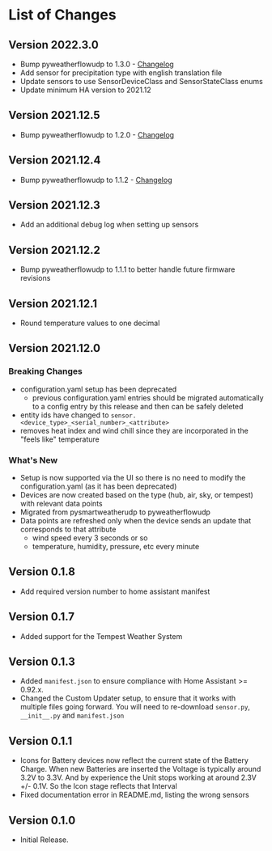 # List of Changes

## Version 2022.3.0

- Bump pyweatherflowudp to 1.3.0 - [Changelog](https://github.com/briis/pyweatherflowudp/blob/main/CHANGELOG.md)
- Add sensor for precipitation type with english translation file
- Update sensors to use SensorDeviceClass and SensorStateClass enums
- Update minimum HA version to 2021.12

## Version 2021.12.5

- Bump pyweatherflowudp to 1.2.0 - [Changelog](https://github.com/briis/pyweatherflowudp/blob/main/CHANGELOG.md)

## Version 2021.12.4

- Bump pyweatherflowudp to 1.1.2 - [Changelog](https://github.com/briis/pyweatherflowudp/blob/main/CHANGELOG.md)

## Version 2021.12.3

- Add an additional debug log when setting up sensors

## Version 2021.12.2

- Bump pyweatherflowudp to 1.1.1 to better handle future firmware revisions

## Version 2021.12.1

- Round temperature values to one decimal

## Version 2021.12.0

### Breaking Changes

- configuration.yaml setup has been deprecated
  - previous configuration.yaml entries should be migrated automatically to a config entry by this release and then can be safely deleted
- entity ids have changed to `sensor.<device_type>_<serial_number>_<attribute>`
- removes heat index and wind chill since they are incorporated in the "feels like" temperature

### What's New

- Setup is now supported via the UI so there is no need to modify the configuration.yaml (as it has been deprecated)
- Devices are now created based on the type (hub, air, sky, or tempest) with relevant data points
- Migrated from pysmartweatherudp to pyweatherflowudp
- Data points are refreshed only when the device sends an update that corresponds to that attribute
  - wind speed every 3 seconds or so
  - temperature, humidity, pressure, etc every minute

## Version 0.1.8

- Add required version number to home assistant manifest

## Version 0.1.7

- Added support for the Tempest Weather System

## Version 0.1.3

- Added `manifest.json` to ensure compliance with Home Assistant >= 0.92.x.
- Changed the Custom Updater setup, to ensure that it works with multiple files going forward. You will need to re-download `sensor.py`, `__init__.py` and `manifest.json`

## Version 0.1.1

- Icons for Battery devices now reflect the current state of the Battery Charge. When new Batteries are inserted the Voltage is typically around 3.2V to 3.3V. And by experience the Unit stops working at around 2.3V +/- 0.1V. So the Icon stage reflects that Interval
- Fixed documentation error in README.md, listing the wrong sensors

## Version 0.1.0

- Initial Release.

